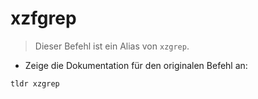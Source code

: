 # xzfgrep

> Dieser Befehl ist ein Alias von `xzgrep`.

- Zeige die Dokumentation für den originalen Befehl an:

`tldr xzgrep`
